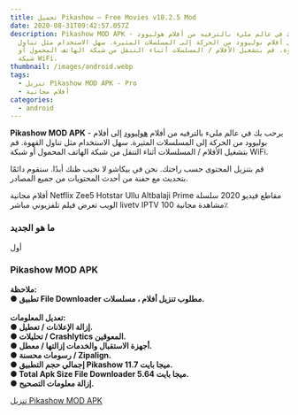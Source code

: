 ```yaml
---
title: تحميل Pikashow – Free Movies v10.2.5 Mod
date: 2020-08-31T09:42:57.057Z
description: Pikashow MOD APK - يرحب بك في عالم مليء بالترفيه من أفلام هوليوود
  إلى أفلام بوليوود من الحركة إلى المسلسلات المثيرة. سهل الاستخدام مثل تناول
  القهوة. قم بتشغيل الأفلام / المسلسلات أثناء التنقل من شبكة الهاتف المحمول أو
  شبكة WiFi.
thumbnail: /images/android.webp
tags:
  - تنزيل Pikashow MOD APK - Pro
  - أفلام مجانية
categories:
  - android
---
```

<!--StartFragment-->

**Pikashow MOD APK** - يرحب بك في عالم مليء بالترفيه من أفلام [هوليوود](https://translate.googleusercontent.com/translate_c?depth=1&hl=en&pto=aue&rurl=translate.google.co.ma&sl=en&sp=nmt4&tl=ar&u=https://apk4all.com/android/apps/hollywood-story-celebrity-life-simulator-game-mod/&usg=ALkJrhgNo-gfBkpItAkQq10Ff0_aEe13vA) إلى أفلام بوليوود من الحركة إلى المسلسلات المثيرة. سهل الاستخدام مثل تناول القهوة. قم بتشغيل الأفلام / المسلسلات أثناء التنقل من شبكة الهاتف المحمول أو شبكة WiFi.

قم بتنزيل المحتوى حسب راحتك. نحن في بيكاشو لا نخيب ظنك أبدًا. سنقوم دائمًا بتحديث مع حفنة من أحدث المحتويات من جميع المصادر.

أفلام مجانية Netflix Zee5 Hotstar Ullu Altbalaji Prime مقاطع فيديو 2020 سلسلة الويب تعرض فيلم تلفزيوني مباشر livetv IPTV مشاهدة مجانية 100٪

### ما هو الجديد

أول

### Pikashow MOD APK

**ملاحظة:**\
**● تطبيق File Downloader مطلوب تنزيل أفلام ، مسلسلات.**\
\
**تعديل المعلومات:**\
**● إزالة الإعلانات / تعطيل.\
● تحليلات / Crashlytics المعوقين.\
● أجهزة الاستقبال والخدمات إزالتها / معطل.\
● رسومات محسنة / Zipalign.\
● إجمالي حجم التطبيق Pikashow 11.7 ميجا بايت.\
● Total Apk Size File Downloader 5.64 ميجا بايت.\
● إزالة معلومات التصحيح.**

[تنزيل Pikashow MOD APK](https://translate.googleusercontent.com/translate_c?depth=1&hl=en&pto=aue&rurl=translate.google.co.ma&sl=en&sp=nmt4&tl=ar&u=https://dlapk4all.com/%3Fapp_id%3Dcom.offshore.oneplay1&usg=ALkJrhh2vq4xSJbsWFhr46XDp7wjLSmaiw "تنزيل Pikashow")

<!--EndFragment-->